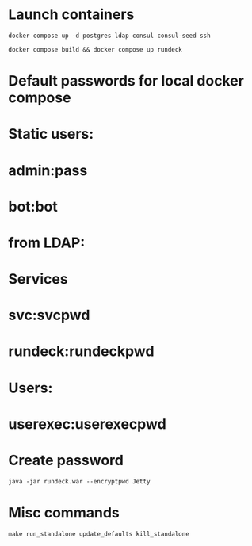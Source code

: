 Launch containers
=================

```
docker compose up -d postgres ldap consul consul-seed ssh

docker compose build && docker compose up rundeck
```

# Default passwords for local docker compose
# Static users:
# admin:pass
# bot:bot

# from LDAP:
# Services
# svc:svcpwd
# rundeck:rundeckpwd

# Users:
# userexec:userexecpwd

Create password
===============

```
java -jar rundeck.war --encryptpwd Jetty
```

Misc commands
=============

```
make run_standalone update_defaults kill_standalone
```
